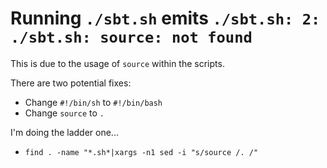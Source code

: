Running `./sbt.sh` emits `./sbt.sh: 2: ./sbt.sh: source: not found`
====

This is due to the usage of `source` within the scripts.

There are two potential fixes:

* Change `#!/bin/sh` to `#!/bin/bash`
* Change `source` to `.`

I'm doing the ladder one...

* `find . -name "*.sh*|xargs -n1 sed -i "s/source /. /"`
